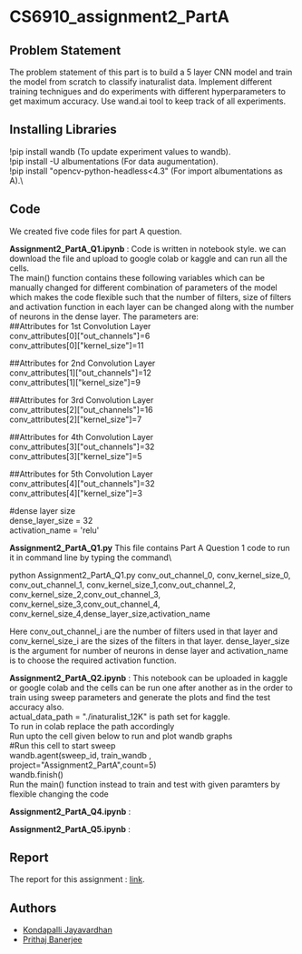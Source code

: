 # CS6910_assignment2_PartA

## Problem Statement
The problem statement of this part is to build a 5 layer CNN model and train the model from scratch to classify inaturalist data. Implement different training technigues and do experiments with different hyperparameters to get maximum accuracy. Use wand.ai tool to keep track of all experiments.

## Installing Libraries

!pip install wandb  (To update experiment values to wandb).\
!pip install -U albumentations (For data augumentation).\
!pip install \"opencv-python-headless<4.3\" (For import albumentations as A).\

## Code

We created five code files for part A question.

**Assignment2_PartA_Q1.ipynb** : Code is written in notebook style. we can download the file and upload to google colab or kaggle and can run
all the cells.\
The main() function contains these following variables which can be manually changed for different combination of parameters of the model which makes the code flexible such that the number of filters, size of filters and activation function in each layer can be changed along with the number of neurons in the dense layer.
The parameters are:\
##Attributes for 1st Convolution Layer\
conv_attributes[0]["out_channels"]=6\
conv_attributes[0]["kernel_size"]=11

##Attributes for 2nd Convolution Layer\
conv_attributes[1]["out_channels"]=12\
conv_attributes[1]["kernel_size"]=9

##Attributes for 3rd Convolution Layer\
conv_attributes[2]["out_channels"]=16\
conv_attributes[2]["kernel_size"]=7

##Attributes for 4th Convolution Layer\
conv_attributes[3]["out_channels"]=32\
conv_attributes[3]["kernel_size"]=5

##Attributes for 5th Convolution Layer\
conv_attributes[4]["out_channels"]=32\
conv_attributes[4]["kernel_size"]=3

#dense layer size\
dense_layer_size = 32\
activation_name = 'relu'

**Assignment2_PartA_Q1.py**
This file contains Part A Question 1 code to run it in command line by typing the command\

 python Assignment2_PartA_Q1.py conv_out_channel_0, conv_kernel_size_0, conv_out_channel_1, conv_kernel_size_1,conv_out_channel_2, conv_kernel_size_2,conv_out_channel_3, conv_kernel_size_3,conv_out_channel_4, conv_kernel_size_4,dense_layer_size,activation_name
 
 Here conv_out_channel_i are the number of filters used in that layer and conv_kernel_size_i are the sizes of the filters in that layer. dense_layer_size is the argument for number of neurons in dense layer and activation_name is to choose the required activation function.
 

**Assignment2_PartA_Q2.ipynb** :
This notebook can be uploaded in kaggle or google colab and the cells can be run one after another as in the order to train using sweep parameters and generate the plots and find the test accuracy also.\
actual_data_path = "./inaturalist_12K" is path set for kaggle.\
To run in colab replace the path accordingly\
Run upto the cell given below to run and plot wandb graphs\
#Run this cell to start sweep\
wandb.agent(sweep_id, train_wandb , project="Assignment2_PartA",count=5)\
wandb.finish()\
Run the main() function instead to train and test with given paramters by flexible changing the code

**Assignment2_PartA_Q4.ipynb** :

**Assignment2_PartA_Q5.ipynb** :


## Report
The report for this assignment : [link](https://wandb.ai/cs21s045_cs21s011/uncategorized/reports/Assignment-2--VmlldzoxNzY2NTQz).

## Authors

 - [Kondapalli Jayavardhan](https://github.com/jayavardhankondapalli) 
 - [Prithaj Banerjee](https://github.com/Doeschate)

